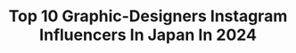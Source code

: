 ---
title: Top 10 Graphic-Designers Instagram Influencers In Japan In 2024
description: >-
  Find top graphic-designers Instagram influencers in Japan in 2024. Most popular hashtags: #artwork #illustration #graphicdesign.
platform: Instagram
hits: 29
text_top: Analyze the top-rated Instagram influencers on inBeat.
text_bottom: Our platform aggregates 29 Instagram influencers like this in Japan for you to work with.
profiles:
  - username: "hazelfire"
    fullname: >-
      JENNY | NYC
    bio: >-
      graphic designer fashion · beauty · lifestyle heyhazelfire@gmail.com discount codes ↓
    location: "Japan"
    followers: 17400
    engagement: 8
    commentsToLikes: 0.000000
    id: ck15q3d580wao0i19x5xd7qpt
    verified: false
    hashtags: "#mykm, #gifted, #hazelfirejapan, #hazelfireintaiwan"
  - username: "__freetree__"
    fullname: >-
      Danny 🇯🇵
    bio: >-
      Art Director + Graphic Designer Go!→Sub @__freetree__pop Old Japanese pieces that I chose. "I believe in synchronicity..."
    location: "Japan"
    followers: 3407
    engagement: 1528
    commentsToLikes: 0.079642
    id: ckaou3r88ynwp0i787pxspf9e
    verified: false
    hashtags: "#tv, #addicted, #fever, #doorshiding"
  - username: "atau.fr"
    fullname: >-
      Atau
    bio: >-
      Japanese photographer and graphic designer based in France. 🎨 @atau.jp 📸 @atau.fr
    location: "Japan"
    followers: 7661
    engagement: 1237
    commentsToLikes: 0.006026
    id: ckaox3znzbohs0i78dzj0gyij
    verified: false
    hashtags: "#streetphotographers, #streetphotographer, #visiteztoulouse, #mtp"
  - username: "alexandergioiosa"
    fullname: >-
      Alexander Gioiosa
    bio: >-
      Ambassador @wacom Graphic Designer / Illustrator
    location: "Japan"
    followers: 30921
    engagement: 299
    commentsToLikes: 0.022647
    id: ck5zji2ewhmr70i14g6s8hjfn
    verified: false
    hashtags: "#digitalart, #illustrator, #artwork, #batman"
  - username: "akirakusaka"
    fullname: >-
      日下 明 | Akira Kusaka
    bio: >-
      Illustrator & Graphic designer。絵と音と言葉のユニット「repair」としても活動。﻿ ﻿ My Works → @akirakusaka_official﻿ ﻿ こちらでは、repairの事やお知らせなどを中心に。イラストは全てphotoshopで描いてます。﻿ ﻿
    location: "Japan"
    followers: 49743
    engagement: 334
    commentsToLikes: 0.004243
    id: ck0w2dkw6ntgz0i1927qqhc3l
    verified: false
    hashtags: "#photoshop, #akirakusaka, #moon, #repaircalendar2021"
  - username: "dorimiiiiiii"
    fullname: >-
      M!DOR!
    bio: >-
      Collage Artist ⊷ Graphic Designer ⊷ Art Director Based in TOKYO-JAPAN ✂︎-----midori.0129.roll@gmail.com----- Online Shop☞ @le.mariage.de.chimere
    location: "Japan"
    followers: 11994
    engagement: 464
    commentsToLikes: 0.019922
    id: ckaor0r8bl7un0i78a9hy1k6p
    verified: false
    hashtags: "#collageart, #collageartist, #analogcollage, #artwork"
  - username: "may_illustration"
    fullname: >-
      may : 食べ物イラストレーター
    bio: >-
      Foodie illustrator 😋🇯🇵 And Graphic Designer 🖥 Paint in Acrylic Gouache 🎨 - 食べ物好きイラストレーター 👩‍🎨 兼 デザイナー🖥 アクリルガッシュで描いてます🎨 - #foodillustration #食べ物イラスト
    location: "Japan"
    followers: 20774
    engagement: 937
    commentsToLikes: 0.017681
    id: ck5qb76a9k5oa0i1173biu0xg
    verified: false
    hashtags: "#howtodraw, #foodillustration, #sweets, #cozycorner"
  - username: "chispipika"
    fullname: >-
      ♡ 忘れられない鋼 🍂
    bio: >-
      📍Málaga ☁ 🐲🌸 22 • N a i o l y • Anime and Japanese culture ♥ Collaborations 📮 ❥ Graphic designer @nai_kiary 💛 Personal @chis_naioly ⬇
    location: "Japan"
    followers: 8422
    engagement: 1322
    commentsToLikes: 0.039461
    id: ck5zyixk79yx80i14nnz9e6zn
    verified: false
    hashtags: ""
  - username: "wagashi_art"
    fullname: >-
      YUKI FUJIWARA
    bio: >-
      Graphic Designer / #和菓子 デザイナー / #Wagashi Artist 日々の暮らしの中で感じたものを、和菓子を通して表現。お仕事の依頼や連絡はDMかメールにて✉️ レッスン動画配信中↓
    location: "Japan"
    followers: 20234
    engagement: 740
    commentsToLikes: 0.007656
    id: ck5zsc5d5y7y10i14je0i3xlq
    verified: false
    hashtags: "#ichido, #workshop, #uchuwagashi, #shuuemura"
  - username: "obatasaki"
    fullname: >-
      obatasaki
    bio: >-
      illustrator / graphicdesigner
    location: "Japan"
    followers: 23342
    engagement: 242
    commentsToLikes: 0.003585
    id: ck5q6dqw5wzmv0i11frdd2wd6
    verified: false
    hashtags: "#repost, #stayhome, #indoor, #yamanashi"
---